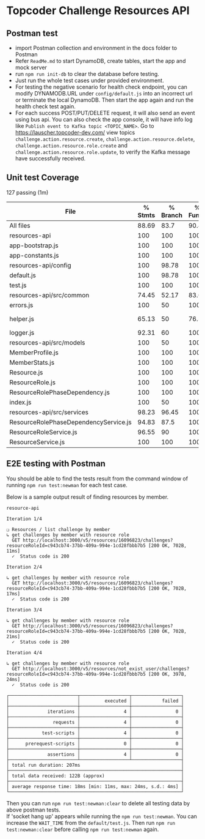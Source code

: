 # Topcoder Challenge Resources API

## Postman test
- import Postman collection and environment in the docs folder to Postman
- Refer `ReadMe.md` to start DynamoDB, create tables, start the app and mock server
- run `npm run init-db` to clear the database before testing.
- Just run the whole test cases under provided environment.
- For testing the negative scenario for health check endpoint, you can modify DYNAMODB.URL under `config/default.js` into an incorrect url or terminate the local DynamoDB. Then start the app again and run the health check test again.
- For each success POST/PUT/DELETE request, it will also send an event using bus api. You can also check the app console, it will have info log like `Publish event to Kafka topic <TOPIC_NAME>`. Go to https://lauscher.topcoder-dev.com/ view topics `challenge.action.resource.create`, `challenge.action.resource.delete`, `challenge.action.resource.role.create` and `challenge.action.resource.role.update`, to verify the Kafka message have successfully received.

## Unit test Coverage

  127 passing (1m)

File                                    |  % Stmts | % Branch |  % Funcs |  % Lines | Uncovered Line #s
----------------------------------------|----------|----------|----------|----------|-------------------
All files                               |    88.69 |     83.7 |    90.43 |    88.48 |
 resources-api                          |      100 |      100 |      100 |      100 |
  app-bootstrap.js                      |      100 |      100 |      100 |      100 |
  app-constants.js                      |      100 |      100 |      100 |      100 |
 resources-api/config                   |      100 |    98.78 |      100 |      100 |
  default.js                            |      100 |    98.78 |      100 |      100 |                35
  test.js                               |      100 |      100 |      100 |      100 |
 resources-api/src/common               |    74.45 |    52.17 |    83.02 |    75.11 |
  errors.js                             |      100 |       50 |      100 |      100 |                23
  helper.js                             |    65.13 |       50 |    76.32 |    65.75 |... 46,364,374,390
  logger.js                             |    92.31 |       60 |      100 |    92.31 |   31,53,58,82,116
 resources-api/src/models               |      100 |       50 |      100 |      100 |
  MemberProfile.js                      |      100 |      100 |      100 |      100 |
  MemberStats.js                        |      100 |      100 |      100 |      100 |
  Resource.js                           |      100 |      100 |      100 |      100 |
  ResourceRole.js                       |      100 |      100 |      100 |      100 |
  ResourceRolePhaseDependency.js        |      100 |      100 |      100 |      100 |
  index.js                              |      100 |       50 |      100 |      100 |              8,18
 resources-api/src/services             |    98.23 |    96.45 |      100 |    98.05 |
  ResourceRolePhaseDependencyService.js |    94.83 |     87.5 |      100 |    94.74 |        77,113,136
  ResourceRoleService.js                |    96.55 |       90 |      100 |    95.35 |             60,96
  ResourceService.js                    |      100 |      100 |      100 |      100 |

## E2E testing with Postman

You should be able to find the tests result from the command window of running `npm run test:newman` for each test case.

Below is a sample output result of finding resources by member.

```
resource-api

Iteration 1/4

❏ Resources / list challenge by member
↳ get challenges by member with resource role
  GET http://localhost:3000/v5/resources/16096823/challenges?resourceRoleId=c943cb74-37bb-409a-994e-1cd28fbbb7b5 [200 OK, 702B, 11ms]
  ✓  Status code is 200

Iteration 2/4

↳ get challenges by member with resource role
  GET http://localhost:3000/v5/resources/16096823/challenges?resourceRoleId=c943cb74-37bb-409a-994e-1cd28fbbb7b5 [200 OK, 702B, 17ms]
  ✓  Status code is 200

Iteration 3/4

↳ get challenges by member with resource role
  GET http://localhost:3000/v5/resources/16096823/challenges?resourceRoleId=c943cb74-37bb-409a-994e-1cd28fbbb7b5 [200 OK, 702B, 21ms]
  ✓  Status code is 200

Iteration 4/4

↳ get challenges by member with resource role
  GET http://localhost:3000/v5/resources/not_exist_user/challenges?resourceRoleId=c943cb74-37bb-409a-994e-1cd28fbbb7b5 [200 OK, 397B, 24ms]
  ✓  Status code is 200

┌─────────────────────────┬──────────────────┬──────────────────┐
│                         │         executed │           failed │
├─────────────────────────┼──────────────────┼──────────────────┤
│              iterations │                4 │                0 │
├─────────────────────────┼──────────────────┼──────────────────┤
│                requests │                4 │                0 │
├─────────────────────────┼──────────────────┼──────────────────┤
│            test-scripts │                4 │                0 │
├─────────────────────────┼──────────────────┼──────────────────┤
│      prerequest-scripts │                0 │                0 │
├─────────────────────────┼──────────────────┼──────────────────┤
│              assertions │                4 │                0 │
├─────────────────────────┴──────────────────┴──────────────────┤
│ total run duration: 207ms                                     │
├───────────────────────────────────────────────────────────────┤
│ total data received: 122B (approx)                            │
├───────────────────────────────────────────────────────────────┤
│ average response time: 18ms [min: 11ms, max: 24ms, s.d.: 4ms] │
└───────────────────────────────────────────────────────────────┘
```

Then you can run `npm run test:newman:clear` to delete all testing data by above postman tests.  
If 'socket hang up' appears while running the `npm run test:newman`. You can increase the `WAIT_TIME` from the `default/test.js`.
 Then run `npm run test:newman:clear` before calling `npm run test:newman` again.